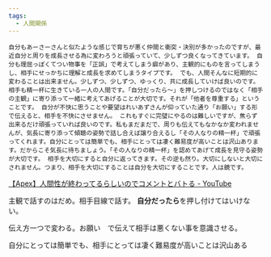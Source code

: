 ```yaml
---
tags:
  - 人間関係
---
```

```
自分もあーさーさんと似たような感じで育ちが悪く仲間と衝突・決別が多かったのですが、最近自分と周りを成長させる為に変わろうと頑張っていて、少しずつ良くなってきています。 自分も理屈っぽくてつい物事を「正誤」で考えてしまう癖があり、主観的にものを言ってしまうし、相手にせっかちに理解と成長を求めてしまうタイプです。 でも、人間そんなに短期的に変わることは出来ません。少しずつ、少しずつ、ゆっくり、共に成長していけば良いのです。 相手も精一杯に生きている一人の人間です。「自分だったら〜」を押しつけるのではなく「相手の主観」に寄り添って一緒に考えてあげることが大切です。それが「他者を尊重する」ということです。 自分が不快に思うことや要望はれいあずさんが仰っていた通り「お願い」する形で伝えると、相手を不快にさせません。 これもすぐに完璧にやるのは難しいですが、焦らず出来るだけ頑張っていれば良いのです。私もまだまだで、周りも伝えてもなかなか変われませんが、気長に寄り添って傾聴の姿勢で話し合えば譲り合えるし「その人なりの精一杯」で頑張ってくれます。自分にとっては簡単でも、相手にとっては凄く難易度が高いことは沢山あります。だからこそ気長に待ちましょう。「その人なりの精一杯」を認めてあげて成長を見守る姿勢が大切です。 相手を大切にすると自分に返ってきます。その逆も然り。大切にしないと大切にされません。つまり、相手を大切にすることは自分を大切にすることです。人は鏡です。
```

[【Apex】人間性が終わってるらしいのでコメントとバトる - YouTube](https://www.youtube.com/watch?v=2gXoYMVWJdU&t=500s)

主観で話すのはだめ。相手目線で話す。
**自分だったら**を押し付けてはいけない。

伝え方一つで変わる。お願い　で伝えて相手は悪くない事を意識させる。

自分にとっては簡単でも、相手にとっては凄く難易度が高いことは沢山ある
